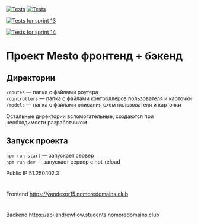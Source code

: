 [![Tests](../../actions/workflows/tests-13-sprint.yml/badge.svg)](../../actions/workflows/tests-13-sprint.yml) [![Tests](../../actions/workflows/tests-14-sprint.yml/badge.svg)](../../actions/workflows/tests-14-sprint.yml)

[![Tests for sprint 13](https://github.com/${AndrewFlow}/${react-mesto-api-full}/actions/workflows/tests-13-sprint.yml/badge.svg)](https://github.com/${AndrewFlow}/${react-mesto-api-full}/actions/workflows/tests-13-sprint.yml) 

[![Tests for sprint 14](https://github.com/${AndrewFlow}/${react-mesto-api-full}/actions/workflows/tests-14-sprint.yml/badge.svg)](https://github.com/${AndrewFlow}/${react-mesto-api-full}/actions/workflows/tests-14-sprint.yml)
# Проект Mesto фронтенд + бэкенд


## Директории

`/routes` — папка с файлами роутера  
`/controllers` — папка с файлами контроллеров пользователя и карточки   
`/models` — папка с файлами описания схем пользователя и карточки  
  
Остальные директории вспомогательные, создаются при необходимости разработчиком

## Запуск проекта

`npm run start` — запускает сервер   
`npm run dev` — запускает сервер с hot-reload

Public IP  51.250.102.3
#
Frontend  https://yandexpr15.nomoredomains.club
#
Backend  https://api.andrewflow.students.nomoredomains.club

